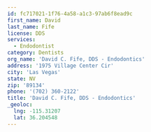 ```yaml
---
id: fc717021-1f76-4a58-a1c3-97ab6f8ead9c
first_name: David
last_name: Fife
license: DDS
services:
  - Endodontist
category: Dentists
org_name: 'David C. Fife, DDS - Endodontics'
address: '1975 Village Center Cir'
city: 'Las Vegas'
state: NV
zip: '89134'
phone: '(702) 360-2122'
title: 'David C. Fife, DDS - Endodontics'
_geoloc:
  lng: -115.31207
  lat: 36.204548
---
```

